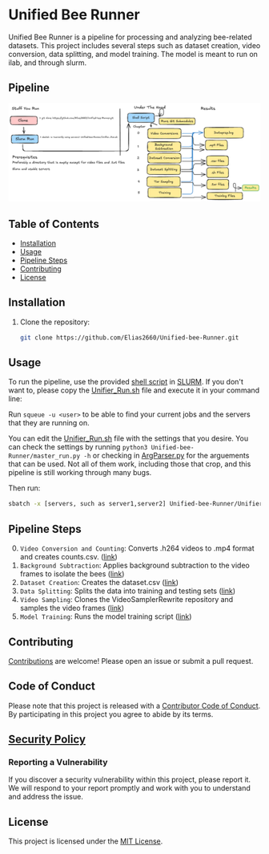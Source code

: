 # Unified Bee Runner

Unified Bee Runner is a pipeline for processing and analyzing bee-related datasets. This project includes several steps such as dataset creation, video conversion, data splitting, and model training. The model is meant to run on ilab, and through slurm.

## Pipeline

![PipelineImage](UnifiedRunImage.png)

## Table of Contents

- [Installation](#installation)
- [Usage](#usage)
- [Pipeline Steps](#pipeline-steps)
- [Contributing](#contributing)
- [License](#license)

## Installation

1. Clone the repository:

   ```sh
   git clone https://github.com/Elias2660/Unified-bee-Runner.git
   ```

## Usage

To run the pipeline, use the provided [shell script](Unifier_Run.sh) in [SLURM](https://slurm.schedmd.com/documentation.html). If you don't want to, please copy the [Unifier_Run.sh](Unifier_Run.sh) file and execute it in your command line:

Run `squeue -u <user>` to be able to find your current jobs and the servers that they are running on.

You can edit the [Unifier_Run.sh](Unifier_Run.sh) file with the settings that you desire. You can check the settings by running `python3 Unified-bee-Runner/master_run.py -h` or checking in [ArgParser.py](ArgParser.py) for the arguements that can be used. Not all of them work, including those that crop, and this pipeline is still working through many bugs.

Then run:

```sh
sbatch -x [servers, such as server1,server2] Unified-bee-Runner/Unifier_Run.sh
```

## Pipeline Steps

0. `Video Conversion and Counting`: Converts .h264 videos to .mp4 format and creates counts.csv. ([link](https://github.com/Elias2660/Video_Frame_Counter))
1. `Background Subtraction`: Applies background subtraction to the video frames to isolate the bees ([link](https://github.com/Elias2660/Video_Subtractions))
2. `Dataset Creation`: Creates the dataset.csv ([link](https://github.com/Elias2660/Dataset_Creator))
2. `Data Splitting`: Splits the data into training and testing sets ([link](https://github.com/Elias2660/working_bee_analysis/blob/main/make_validation_training.py))
3. `Video Sampling`: Clones the VideoSamplerRewrite repository and samples the video frames ([link](https://github.com/Elias2660/VideoSamplerRewrite))
4. `Model Training`: Runs the model training script ([link](https://github.com/Elias2660/working_bee_analysis/blob/main/VidActRecTrain.py))

## Contributing

[Contributions](CONTRIBUTING.md) are welcome! Please open an issue or submit a pull request.

## Code of Conduct

Please note that this project is released with a [Contributor Code of Conduct](CODE_OF_CONDUCT.md). By participating in this project you agree to abide by its terms.

## [Security Policy](SECURITY.md)

### Reporting a Vulnerability

If you discover a security vulnerability within this project, please report it. We will respond to your report promptly and work with you to understand and address the issue.

## License

This project is licensed under the [MIT License](LICENSE).
